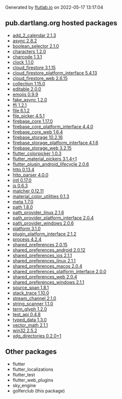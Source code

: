 Generated by [flutlab.io](https://flutlab.io) on 2022-05-17 13:17:04


## pub.dartlang.org hosted packages

 - [add_2_calendar 2.1.3](https://pub.dartlang.org/packages/add_2_calendar/versions/2.1.3)
 - [async 2.8.2](https://pub.dartlang.org/packages/async/versions/2.8.2)
 - [boolean_selector 2.1.0](https://pub.dartlang.org/packages/boolean_selector/versions/2.1.0)
 - [characters 1.2.0](https://pub.dartlang.org/packages/characters/versions/1.2.0)
 - [charcode 1.3.1](https://pub.dartlang.org/packages/charcode/versions/1.3.1)
 - [clock 1.1.0](https://pub.dartlang.org/packages/clock/versions/1.1.0)
 - [cloud_firestore 3.1.15](https://pub.dartlang.org/packages/cloud_firestore/versions/3.1.15)
 - [cloud_firestore_platform_interface 5.4.13](https://pub.dartlang.org/packages/cloud_firestore_platform_interface/versions/5.4.13)
 - [cloud_firestore_web 2.6.15](https://pub.dartlang.org/packages/cloud_firestore_web/versions/2.6.15)
 - [collection 1.15.0](https://pub.dartlang.org/packages/collection/versions/1.15.0)
 - [editable 2.0.0](https://pub.dartlang.org/packages/editable/versions/2.0.0)
 - [emojis 0.9.9](https://pub.dartlang.org/packages/emojis/versions/0.9.9)
 - [fake_async 1.2.0](https://pub.dartlang.org/packages/fake_async/versions/1.2.0)
 - [ffi 1.2.1](https://pub.dartlang.org/packages/ffi/versions/1.2.1)
 - [file 6.1.2](https://pub.dartlang.org/packages/file/versions/6.1.2)
 - [file_picker 4.5.1](https://pub.dartlang.org/packages/file_picker/versions/4.5.1)
 - [firebase_core 1.17.0](https://pub.dartlang.org/packages/firebase_core/versions/1.17.0)
 - [firebase_core_platform_interface 4.4.0](https://pub.dartlang.org/packages/firebase_core_platform_interface/versions/4.4.0)
 - [firebase_core_web 1.6.4](https://pub.dartlang.org/packages/firebase_core_web/versions/1.6.4)
 - [firebase_storage 10.2.16](https://pub.dartlang.org/packages/firebase_storage/versions/10.2.16)
 - [firebase_storage_platform_interface 4.1.6](https://pub.dartlang.org/packages/firebase_storage_platform_interface/versions/4.1.6)
 - [firebase_storage_web 3.2.15](https://pub.dartlang.org/packages/firebase_storage_web/versions/3.2.15)
 - [flutter_colorpicker 1.0.3](https://pub.dartlang.org/packages/flutter_colorpicker/versions/1.0.3)
 - [flutter_material_pickers 3.1.4+1](https://pub.dartlang.org/packages/flutter_material_pickers/versions/3.1.4+1)
 - [flutter_plugin_android_lifecycle 2.0.6](https://pub.dartlang.org/packages/flutter_plugin_android_lifecycle/versions/2.0.6)
 - [http 0.13.4](https://pub.dartlang.org/packages/http/versions/0.13.4)
 - [http_parser 4.0.0](https://pub.dartlang.org/packages/http_parser/versions/4.0.0)
 - [intl 0.17.0](https://pub.dartlang.org/packages/intl/versions/0.17.0)
 - [js 0.6.3](https://pub.dartlang.org/packages/js/versions/0.6.3)
 - [matcher 0.12.11](https://pub.dartlang.org/packages/matcher/versions/0.12.11)
 - [material_color_utilities 0.1.3](https://pub.dartlang.org/packages/material_color_utilities/versions/0.1.3)
 - [meta 1.7.0](https://pub.dartlang.org/packages/meta/versions/1.7.0)
 - [path 1.8.0](https://pub.dartlang.org/packages/path/versions/1.8.0)
 - [path_provider_linux 2.1.6](https://pub.dartlang.org/packages/path_provider_linux/versions/2.1.6)
 - [path_provider_platform_interface 2.0.4](https://pub.dartlang.org/packages/path_provider_platform_interface/versions/2.0.4)
 - [path_provider_windows 2.0.6](https://pub.dartlang.org/packages/path_provider_windows/versions/2.0.6)
 - [platform 3.1.0](https://pub.dartlang.org/packages/platform/versions/3.1.0)
 - [plugin_platform_interface 2.1.2](https://pub.dartlang.org/packages/plugin_platform_interface/versions/2.1.2)
 - [process 4.2.4](https://pub.dartlang.org/packages/process/versions/4.2.4)
 - [shared_preferences 2.0.15](https://pub.dartlang.org/packages/shared_preferences/versions/2.0.15)
 - [shared_preferences_android 2.0.12](https://pub.dartlang.org/packages/shared_preferences_android/versions/2.0.12)
 - [shared_preferences_ios 2.1.1](https://pub.dartlang.org/packages/shared_preferences_ios/versions/2.1.1)
 - [shared_preferences_linux 2.1.1](https://pub.dartlang.org/packages/shared_preferences_linux/versions/2.1.1)
 - [shared_preferences_macos 2.0.4](https://pub.dartlang.org/packages/shared_preferences_macos/versions/2.0.4)
 - [shared_preferences_platform_interface 2.0.0](https://pub.dartlang.org/packages/shared_preferences_platform_interface/versions/2.0.0)
 - [shared_preferences_web 2.0.4](https://pub.dartlang.org/packages/shared_preferences_web/versions/2.0.4)
 - [shared_preferences_windows 2.1.1](https://pub.dartlang.org/packages/shared_preferences_windows/versions/2.1.1)
 - [source_span 1.8.1](https://pub.dartlang.org/packages/source_span/versions/1.8.1)
 - [stack_trace 1.10.0](https://pub.dartlang.org/packages/stack_trace/versions/1.10.0)
 - [stream_channel 2.1.0](https://pub.dartlang.org/packages/stream_channel/versions/2.1.0)
 - [string_scanner 1.1.0](https://pub.dartlang.org/packages/string_scanner/versions/1.1.0)
 - [term_glyph 1.2.0](https://pub.dartlang.org/packages/term_glyph/versions/1.2.0)
 - [test_api 0.4.8](https://pub.dartlang.org/packages/test_api/versions/0.4.8)
 - [typed_data 1.3.0](https://pub.dartlang.org/packages/typed_data/versions/1.3.0)
 - [vector_math 2.1.1](https://pub.dartlang.org/packages/vector_math/versions/2.1.1)
 - [win32 2.5.2](https://pub.dartlang.org/packages/win32/versions/2.5.2)
 - [xdg_directories 0.2.0+1](https://pub.dartlang.org/packages/xdg_directories/versions/0.2.0+1)

## Other packages

 - flutter
 - flutter_localizations
 - flutter_test
 - flutter_web_plugins
 - sky_engine
 - golferclub (this package)

